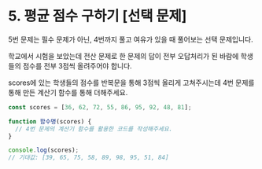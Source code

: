 # 5. 평균 점수 구하기 [선택 문제]

5번 문제는 필수 문제가 아닌, 4번까지 풀고 여유가 있을 때 풀어보는 선택 문제입니다.

학교에서 시험을 보았는데 전산 문제로 한 문제의 답이 전부 오답처리가 된 바람에 학생들의 점수를 전부 3점씩 올려주어야 합니다.

scores에 있는 학생들의 점수를 반복문을 통해 3점씩 올리게 고쳐주시는데 4번 문제를 통해 만든 계산기 함수를 통해 더해주세요.

```js
const scores = [36, 62, 72, 55, 86, 95, 92, 48, 81];

function 함수명(scores) {
  // 4번 문제의 계산기 함수를 활용한 코드를 작성해주세요.
}

console.log(scores);
// 기대값: [39, 65, 75, 58, 89, 98, 95, 51, 84]
```
